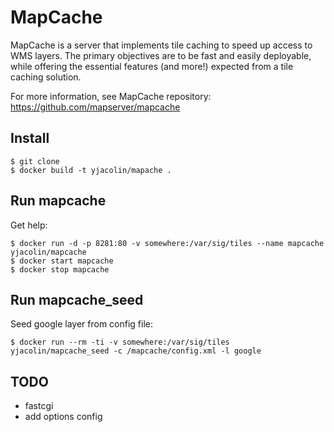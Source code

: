 # MapCache

MapCache is a server that implements tile caching to speed up access to WMS
layers. The primary objectives are to be fast and easily deployable, while
offering the essential features (and more!) expected from a tile caching
solution.

For more information, see MapCache repository: 
https://github.com/mapserver/mapcache

## Install
```
$ git clone
$ docker build -t yjacolin/mapache .
```

## Run mapcache

Get help:
```
$ docker run -d -p 8281:80 -v somewhere:/var/sig/tiles --name mapcache yjacolin/mapcache
$ docker start mapcache
$ docker stop mapcache
```

## Run mapcache_seed

Seed google layer from config file:
```
$ docker run --rm -ti -v somewhere:/var/sig/tiles yjacolin/mapcache_seed -c /mapcache/config.xml -l google
```

## TODO

* fastcgi
* add options config


